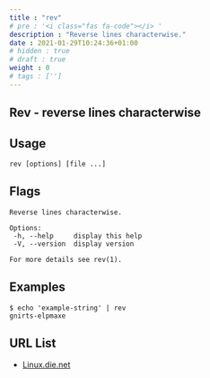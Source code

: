 ```yaml
---
title : "rev"
# pre : '<i class="fas fa-code"></i> '
description : "Reverse lines characterwise."
date : 2021-01-29T10:24:36+01:00
# hidden : true
# draft : true
weight : 0
# tags : ['']
---
```


## Rev - reverse lines characterwise

## Usage

```plain
rev [options] [file ...]
```

## Flags

```plain
Reverse lines characterwise.

Options:
 -h, --help     display this help
 -V, --version  display version

For more details see rev(1).
```

## Examples

```plain
$ echo 'example-string' | rev
gnirts-elpmaxe
```

## URL List

- [Linux.die.net](https://linux.die.net/man/1/rev)
